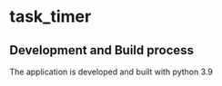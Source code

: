 # task_timer



## Development and Build process
The application is developed and built with python 3.9
